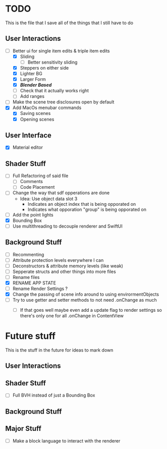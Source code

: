 # TODO
This is the file that I save all of the things that I still have to do



## User Interactions
- [ ] Better ui for single item edits & triple item edits
    - [x] Sliding
        - [ ] Better sensitivity sliding
    - [x] Steppers on either side
    - [x] Lighter BG
    - [x] Larger Form
    - [x] ***Blender Based***
    - [ ] Check that it actually works right
    - [ ] Add ranges
- [ ] Make the scene tree disclosures open by default
- [x] Add MacOs menubar commands
    - [x] Saving scenes
    - [x] Opening scenes

## User Interface
- [x] Material editor

## Shader Stuff
- [ ] Full Refactoring of said file
  - [ ] Comments
  - [ ] Code Placement
- [ ] Change the way that sdf opperations are done
  - Idea: Use object data slot 3
    - Indicates an object index that is being opporated on
    - Indicates what opporation "group" is being opporated on
- [ ] Add the point lights
- [x] Bounding Box
- [ ] Use multithreading to decouple renderer and SwiftUI

## Background Stuff
- [ ] Recommenting
- [ ] Attribute protection levels everywhere I can
- [ ] Deconstructors & attribute memory levels (like weak)
- [ ] Sepperate structs and other things into more files
- [ ] Rename files
- [x] RENAME APP STATE
- [ ] Rename Render Settings ?
- [x] Change the passing of scene info around to using envirormentObjects
- [ ] Try to use getter and setter methods to not need .onChange as much
    - [ ] If that goes well maybe even add a update flag to render settings so there's only one for all .onChange in ContentView



# Future stuff
This is the stuff in the future for ideas to mark down

## User Interactions

## Shader Stuff
- [ ] Full BVH instead of just a Bounding Box

## Background Stuff

## Major Stuff
- [ ] Make a block language to interact with the renderer
